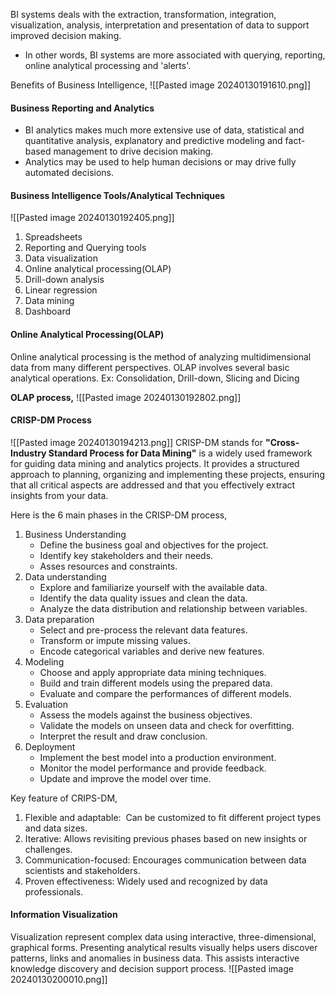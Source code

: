 BI systems deals with the
	extraction,
	transformation,
	integration,
	visualization,
	analysis,
	interpretation and 
	presentation of data to support improved decision making. 
- In other words, BI systems are more associated with querying, reporting, online analytical processing and 'alerts'.

Benefits of Business Intelligence, 
![[Pasted image 20240130191610.png]]

#### Business Reporting and Analytics
- BI analytics makes much more extensive use of data, statistical and quantitative analysis, explanatory and predictive modeling and fact-based management to drive decision making. 
- Analytics may be used to help human decisions or may drive fully automated decisions. 

#### Business Intelligence Tools/Analytical Techniques
![[Pasted image 20240130192405.png]]
1. Spreadsheets
2. Reporting and Querying tools
3. Data visualization
4. Online analytical processing(OLAP)
5. Drill-down analysis
6. Linear regression
7. Data mining
8. Dashboard

#### Online Analytical Processing(OLAP)
Online analytical processing is the method of analyzing multidimensional data from many different perspectives. 
OLAP involves several basic analytical operations.
	Ex: Consolidation, Drill-down, Slicing and Dicing

**OLAP process,**
![[Pasted image 20240130192802.png]]

#### CRISP-DM Process
![[Pasted image 20240130194213.png]]
CRISP-DM stands for **"Cross-Industry Standard Process for Data Mining"** is a widely used framework for guiding data mining and analytics projects. 
It  provides a structured approach to planning, organizing and implementing these projects, ensuring that all critical aspects are addressed and that you effectively extract insights from your data.

Here is the 6 main phases in the CRISP-DM process,
1. Business Understanding
	- Define the business goal and objectives for the project.
	- Identify key stakeholders and their needs.
	- Asses resources and constraints.
2. Data understanding
	- Explore and familiarize yourself with the available data. 
	- Identify the data quality issues and clean the data.
	- Analyze the data distribution and relationship between variables. 
3. Data preparation
	- Select and pre-process the relevant data features.
	- Transform or impute missing values.
	- Encode categorical variables and derive new features.
4. Modeling
	- Choose and apply appropriate data mining techniques.
	- Build and train different models using the prepared data.
	- Evaluate and compare the performances of different models. 
5. Evaluation
	- Assess the models against the business objectives.
	- Validate the models on unseen data and check for overfitting. 
	- Interpret the result and draw conclusion.
6. Deployment
	- Implement the best model into a production environment.
	- Monitor the model performance and provide feedback.
	- Update and improve the model over time.

Key feature of CRIPS-DM,
1. Flexible and adaptable:  Can be customized to fit different project types and data sizes.
2. Iterative: Allows revisiting previous phases based on new insights or challenges.
3. Communication-focused: Encourages communication between data scientists and stakeholders.
4. Proven effectiveness: Widely used and recognized by data professionals.

#### Information Visualization
Visualization represent complex data using interactive, three-dimensional, graphical forms. 
Presenting analytical results visually helps users discover patterns, links and anomalies in business data. 
This assists interactive knowledge discovery and decision support process.
![[Pasted image 20240130200010.png]]

